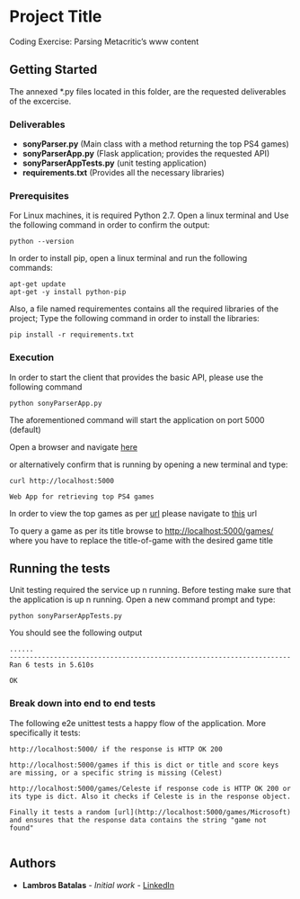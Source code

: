 # Project Title

Coding Exercise: Parsing Metacritic’s www content

## Getting Started

The annexed *.py files located in this folder, are the requested deliverables of the excercise.

### Deliverables

* **sonyParser.py** (Main class with a method returning the top PS4 games)
* **sonyParserApp.py** (Flask application; provides the requested API)
* **sonyParserAppTests.py** (unit testing application)
* **requirements.txt** (Provides all the necessary libraries)


### Prerequisites

For Linux machines, it is required Python 2.7. Open a linux terminal and Use the following command in order to confirm the output:

```
python --version
```

In order to install pip, open a linux terminal and run the following commands:

```
apt-get update
apt-get -y install python-pip
```

Also, a file named requirementes contains all the required libraries of the project; Type the following command in order to install the libraries:

```
pip install -r requirements.txt
```

### Execution

In order to start the client that provides the basic API, please use the following command

```
python sonyParserApp.py
```

The aforementioned command will start the application on port 5000 (default)

Open a browser and navigate [here](http://localhost:5000)

or alternatively confirm that is running by opening a new terminal and type:

```
curl http://localhost:5000

Web App for retrieving top PS4 games 

```

In order to view the top games as per [url](http://www.metacritic.com/game/playstation-4) please navigate to [this](http://localhost:5000/games) url

To query a game as per its title browse to [http://localhost:5000/games/<title-of-game>](http://localhost:5000/games/title-of-game) where you have to replace the title-of-game with the desired game title

## Running the tests

Unit testing required the service up n running. Before testing make sure that the application is up n running. Open a new command prompt and type:

```
python sonyParserAppTests.py
```

You should see the following output

```
......
----------------------------------------------------------------------
Ran 6 tests in 5.610s

OK

```

 

### Break down into end to end tests

The following e2e unittest tests a happy flow of the application. More specifically it tests:

```
http://localhost:5000/ if the response is HTTP OK 200

http://localhost:5000/games if this is dict or title and score keys are missing, or a specific string is missing (Celest)

http://localhost:5000/games/Celeste if response code is HTTP OK 200 or its type is dict. Also it checks if Celeste is in the response object.

Finally it tests a random [url](http://localhost:5000/games/Microsoft) and ensures that the response data contains the string "game not found"


```

## Authors

* **Lambros Batalas** - *Initial work* - [LinkedIn](https://www.linkedin.com/in/lambros-batalas-2b403965/)
